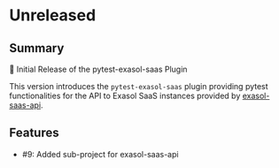 # Unreleased

## Summary

🚀 Initial Release of the pytest-exasol-saas Plugin

This version introduces the `pytest-exasol-saas` plugin providing pytest functionalities for the API to Exasol SaaS instances provided by [exasol-saas-api](https://github.com/exasol/saas-api-python).

## Features

* #9: Added sub-project for exasol-saas-api
